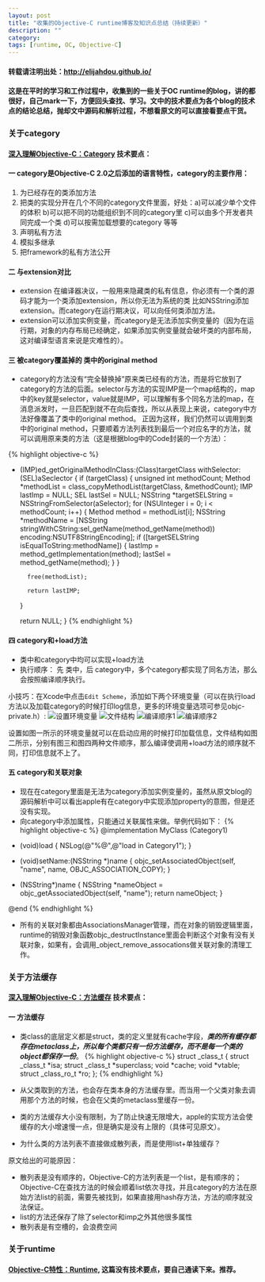 ```yaml
---
layout: post
title: "收集的Objective-C runtime博客及知识点总结（持续更新）"
description: ""
category: 
tags: [runtime, OC, Objective-C]
---
```


#### 转载请注明出处：http://elijahdou.github.io/

#### 这是在平时的学习和工作过程中，收集到的一些关于OC runtime的blog，讲的都很好，自己mark一下，方便回头查找、学习。文中的技术要点为各个blog的技术点的结论总结，抛却文中源码和解析过程，不想看原文的可以直接看要点干货。

### 关于category

#### [深入理解Objective-C：Category](http://tech.meituan.com/DiveIntoCategory.html) 技术要点：

#### 一 category是Objective-C 2.0之后添加的语言特性，category的主要作用：
1. 为已经存在的类添加方法
2. 把类的实现分开在几个不同的category文件里面，好处：a)可以减少单个文件的体积 b)可以把不同的功能组织到不同的category里 c)可以由多个开发者共同完成一个类 d)可以按需加载想要的category 等等
3. 声明私有方法
4. 模拟多继承
5. 把framework的私有方法公开


#### 二 与extension对比
- extension 在编译器决议，一般用来隐藏类的私有信息，你必须有一个类的源码才能为一个类添加extension，所以你无法为系统的类 比如NSString添加extension。而category在运行期决议，可以向任何类添加方法。
- extension可以添加实例变量，而category是无法添加实例变量的（因为在运行期，对象的内存布局已经确定，如果添加实例变量就会破坏类的内部布局，这对编译型语言来说是灾难性的）。

#### 三 被category覆盖掉的 类中的original method
- category的方法没有“完全替换掉”原来类已经有的方法，而是将它放到了category的方法的后面。selector与方法的实现IMP是一个map结构的，map中的key就是selector，value就是IMP，可以理解有多个同名方法的map，在消息派发时，一旦匹配到就不在向后查找，所以从表现上来说，category中方法好像覆盖了类中的original method。 正因为这样，我们仍然可以调用到类中的original method，只要顺着方法列表找到最后一个对应名字的方法，就可以调用原来类的方法（这是根据blog中的Code封装的一个方法）：

{% highlight objective-c %}
- (IMP)ed_getOriginalMethodInClass:(Class)targetClass withSelector:(SEL)aSeclector
{
    if (targetClass) {
        unsigned int methodCount;
        Method *methodList = class_copyMethodList(targetClass, &methodCount);
        IMP lastImp = NULL;
        SEL lastSel = NULL;
        NSString *targetSELString = NSStringFromSelector(aSelector);
        for (NSUInteger i = 0; i < methodCount; i++) {
            Method method = methodList[i];
            NSString *methodName = [NSString stringWithCString:sel_getName(method_getName(method)) 
                                        encoding:NSUTF8StringEncoding];
            if ([targetSELString isEqualToString:methodName]) {
                lastImp = method_getImplementation(method);
                lastSel = method_getName(method);
            }
        }
    
        free(methodList);
        
        return lastIMP;
    }
    
    return NULL;
}
{% endhighlight %}

#### 四 category和+load方法
- 类中和category中均可以实现+load方法
- 执行顺序： 先 类中，后 category中，多个category都实现了同名方法，那么会按照编译顺序执行。

小技巧：在Xcode中点击`Edit Scheme`，添加如下两个环境变量（可以在执行load方法以及加载category的时候打印log信息，更多的环境变量选项可参见objc-private.h）:
![设置环境变量](http://tech.meituan.com/img/diveintocategory/environment_vars.png)
![文件结构](http://tech.meituan.com/img/diveintocategory/project.png)
![编译顺序1](http://tech.meituan.com/img/diveintocategory/compile1.png)
![编译顺序2](http://tech.meituan.com/img/diveintocategory/compile2.png)

设置如图一所示的环境变量就可以在启动应用的时候打印加载信息，文件结构如图二所示，分别有图三和图四两种文件顺序，那么编译使调用+load方法的顺序就不同，打印信息就不上了。

#### 五 category和关联对象
- 现在在category里面是无法为category添加实例变量的，虽然从原文blog的源码解析中可以看出apple有在category中实现添加property的意图，但是还没有实现。
- 向category中添加属性，只能通过关联属性来做。举例代码如下：
{% highlight objective-c %}
@implementation MyClass (Category1)

+ (void)load
{
    NSLog(@"%@",@"load in Category1");
}

- (void)setName:(NSString *)name
{
    objc_setAssociatedObject(self,
                             "name",
                             name,
                             OBJC_ASSOCIATION_COPY);
}

- (NSString*)name
{
    NSString *nameObject = objc_getAssociatedObject(self, "name");
    return nameObject;
}

@end
{% endhighlight %}

- 所有的关联对象都由AssociationsManager管理，而在对象的销毁逻辑里面，runtime的销毁对象函数objc_destructInstance里面会判断这个对象有没有关联对象，如果有，会调用_object_remove_assocations做关联对象的清理工作。


### 关于方法缓存

#### [深入理解Objective-C：方法缓存](http://tech.meituan.com/DiveIntoMethodCache.html) 技术要点：

#### 一 方法缓存
- 类class的底层定义都是struct，类的定义里就有cache字段，***类的所有缓存都存在metaclass上，所以每个类都只有一份方法缓存，而不是每一个类的object都保存一份***。
{% highlight objective-c %}
    struct _class_t {
      struct _class_t *isa;
      struct _class_t *superclass;
      void *cache;
      void *vtable;
      struct _class_ro_t *ro;
    };
{% endhighlight %}

- 从父类取到的方法，也会存在类本身的方法缓存里。而当用一个父类对象去调用那个方法的时候，也会在父类的metaclass里缓存一份。
- 类的方法缓存大小没有限制，为了防止快速无限增大，apple的实现方法会使缓存的大小增速慢一点，但是确实是没有上限的（具体可见原文）。
- 为什么类的方法列表不直接做成散列表，而是使用list+单独缓存？

原文给出的可能原因：

- 散列表是没有顺序的，Objective-C的方法列表是一个list，是有顺序的；Objective-C在查找方法的时候会顺着list依次寻找，并且category的方法在原始方法list的前面，需要先被找到，如果直接用hash存方法，方法的顺序就没法保证。
- list的方法还保存了除了selector和imp之外其他很多属性
- 散列表是有空槽的，会浪费空间


### 关于runtime

#### [Objective-C特性：Runtime](http://www.jianshu.com/p/25a319aee33d), 这篇没有技术要点，要自己通读下来。推荐。
